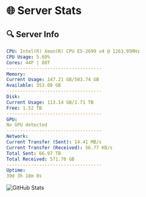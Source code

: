 # 🌐 Server Stats
## 🔍 Server Info
```yaml
CPU: Intel(R) Xeon(R) CPU E5-2699 v4 @ 1263.95MHz
CPU Usage: 5.60%
Cores: 44P | 88T
-----------------------------------
Memory:
Current Usage: 147.21 GB/503.74 GB
Available: 353.08 GB
-----------------------------------
Disk:
Current Usage: 113.14 GB/1.71 TB
Free: 1.52 TB
-----------------------------------
GPU:
No GPU detected
-----------------------------------
Network:
Current Transfer (Sent): 14.41 MB/s
Current Transfer (Received): 56.77 KB/s
Total Sent: 66.97 TB
Total Received: 571.70 GB
-----------------------------------
Uptime:
39d 3h 18m 8s
```
![GitHub Stats](https://img.shields.io/badge/Updated-2025-04-16_00:40:57-blue)